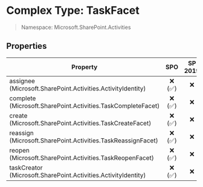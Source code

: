 # Complex Type: TaskFacet

> Namespace: Microsoft.SharePoint.Activities

## Properties

Property | SPO | SP 2019 | SP 2016 | SP 2013
----------|:---:|:-------:|:-------:|:-------:
assignee (Microsoft.SharePoint.Activities.ActivityIdentity) | ❌ (✅) | ❌ | ❌ | ❌
complete (Microsoft.SharePoint.Activities.TaskCompleteFacet) | ❌ (✅) | ❌ | ❌ | ❌
create (Microsoft.SharePoint.Activities.TaskCreateFacet) | ❌ (✅) | ❌ | ❌ | ❌
reassign (Microsoft.SharePoint.Activities.TaskReassignFacet) | ❌ (✅) | ❌ | ❌ | ❌
reopen (Microsoft.SharePoint.Activities.TaskReopenFacet) | ❌ (✅) | ❌ | ❌ | ❌
taskCreator (Microsoft.SharePoint.Activities.ActivityIdentity) | ❌ (✅) | ❌ | ❌ | ❌